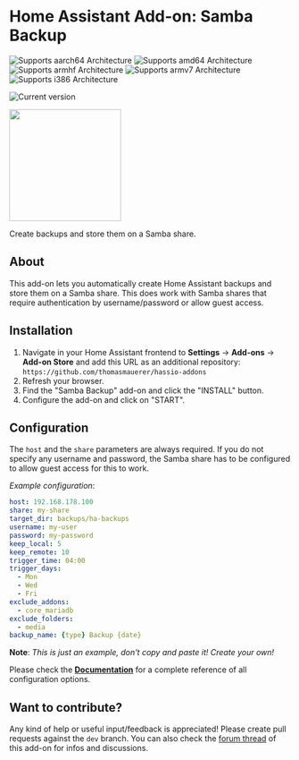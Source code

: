 # Home Assistant Add-on: Samba Backup

![Supports aarch64 Architecture][aarch64-shield] ![Supports amd64 Architecture][amd64-shield] ![Supports armhf Architecture][armhf-shield] ![Supports armv7 Architecture][armv7-shield] ![Supports i386 Architecture][i386-shield]

![Current version][version]

[<img src="https://raw.githubusercontent.com/thomasmauerer/hassio-addons/master/samba-backup/images/donate-paypal.svg" width=200/>](https://www.paypal.com/donate/?hosted_button_id=LP732BXWCKM3C)

Create backups and store them on a Samba share.

## About

This add-on lets you automatically create Home Assistant backups and store them on a Samba share. This does work with Samba shares that require authentication by username/password or allow guest access.

## Installation

1. Navigate in your Home Assistant frontend to **Settings** -> **Add-ons** -> **Add-on Store** and add this URL as an additional repository: `https://github.com/thomasmauerer/hassio-addons`
2. Refresh your browser.
3. Find the "Samba Backup" add-on and click the "INSTALL" button.
4. Configure the add-on and click on "START".

## Configuration

The `host` and the `share` parameters are always required. If you do not specify any username and password, the Samba share has to be configured to allow guest access for this to work.

_Example configuration_:

```yaml
host: 192.168.178.100
share: my-share
target_dir: backups/ha-backups
username: my-user
password: my-password
keep_local: 5
keep_remote: 10
trigger_time: 04:00
trigger_days:
  - Mon
  - Wed
  - Fri
exclude_addons:
  - core_mariadb
exclude_folders:
  - media
backup_name: {type} Backup {date}
```

**Note**: _This is just an example, don't copy and paste it! Create your own!_

Please check the **[Documentation](https://github.com/thomasmauerer/hassio-addons/blob/master/samba-backup/DOCS.md)** for a complete reference of all configuration options.

## Want to contribute?

Any kind of help or useful input/feedback is appreciated! Please create pull requests against the `dev` branch. You can also check the [forum thread](https://community.home-assistant.io/t/samba-backup-create-and-store-snapshots-on-a-samba-share/199471) of this add-on for infos and discussions.

[aarch64-shield]: https://img.shields.io/badge/aarch64-yes-green.svg
[amd64-shield]: https://img.shields.io/badge/amd64-yes-green.svg
[armhf-shield]: https://img.shields.io/badge/armhf-yes-green.svg
[armv7-shield]: https://img.shields.io/badge/armv7-yes-green.svg
[i386-shield]: https://img.shields.io/badge/i386-yes-green.svg
[version]: https://img.shields.io/badge/version-v5.1.2-blue.svg
